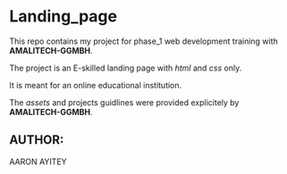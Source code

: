 # Landing_page


This repo contains my project for phase_1 web development training with **AMALITECH-GGMBH**.

The project is an E-skilled landing page with *html* and *css* only.

It is meant for an online educational institution.

The *assets* and projects guidlines were provided explicitely by **AMALITECH-GGMBH**.

## AUTHOR:

AARON AYITEY
